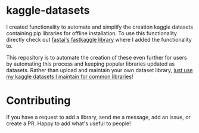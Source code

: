 # kaggle-datasets

I created functionality to automate and simplify the creation kaggle datasets containing pip libraries for offline installation.  To use this functionality directly check out [fastai's fastkaggle library](https://fastai.github.io/fastkaggle/) where I added the functionality to.

This repository is to automate the creation of these even further for users by automating this process and keeping popular libraries updated as datasets.  Rather than upload and maintain your own dataset library, [just use my kaggle datasets I maintain for common libraries](https://www.kaggle.com/isaacflath/datasets)!

# Contributing

If you have a request to add a library, send me a message, add an issue, or create a PR.  Happy to add what's useful to people!

